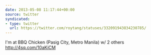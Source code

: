 ```yaml
---
date: 2013-05-08 11:17:44+00:00
source: twitter
syndicated:
- type: twitter
  url: https://twitter.com/roytang/statuses/332091943834230785/
---
```


I'm at BBQ Chicken (Pasig City, Metro Manila) w/ 2 others http://4sq.com/10aKiCM